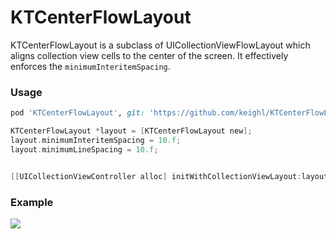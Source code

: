 # KTCenterFlowLayout

KTCenterFlowLayout is a subclass of UICollectionViewFlowLayout which aligns collection view cells to the center of the screen. It effectively enforces the `minimumInteritemSpacing`.

### Usage

```ruby
pod 'KTCenterFlowLayout', git: 'https://github.com/keighl/KTCenterFlowLayout.git'
```

```objective-c
KTCenterFlowLayout *layout = [KTCenterFlowLayout new];
layout.minimumInteritemSpacing = 10.f;
layout.minimumLineSpacing = 10.f;


[[UICollectionViewController alloc] initWithCollectionViewLayout:layout];
```

### Example

![](https://github.com/keighl/KTCenterFlowLayout/raw/master/example.png)
